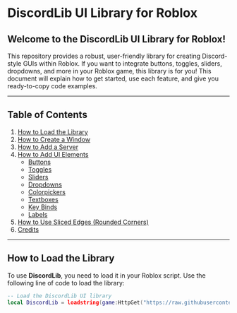 # DiscordLib UI Library for Roblox

## Welcome to the **DiscordLib UI Library** for Roblox!

This repository provides a robust, user-friendly library for creating Discord-style GUIs within Roblox. If you want to integrate buttons, toggles, sliders, dropdowns, and more in your Roblox game, this library is for you! This document will explain how to get started, use each feature, and give you ready-to-copy code examples.

---

## Table of Contents

1. [How to Load the Library](#how-to-load-the-library)
2. [How to Create a Window](#how-to-create-a-window)
3. [How to Add a Server](#how-to-add-a-server)
4. [How to Add UI Elements](#how-to-add-ui-elements)
    - [Buttons](#how-to-add-a-button)
    - [Toggles](#how-to-add-a-toggle)
    - [Sliders](#how-to-add-a-slider)
    - [Dropdowns](#how-to-add-a-dropdown)
    - [Colorpickers](#how-to-add-a-colorpicker)
    - [Textboxes](#how-to-add-a-textbox)
    - [Key Binds](#how-to-add-key-binds)
    - [Labels](#how-to-add-labels)
5. [How to Use Sliced Edges (Rounded Corners)](#how-to-use-sliced-edges-rounded-corners)
6. [Credits](#credits)

---

## How to Load the Library

To use **DiscordLib**, you need to load it in your Roblox script. Use the following line of code to load the library:

```lua
-- Load the DiscordLib UI library
local DiscordLib = loadstring(game:HttpGet("https://raw.githubusercontent.com/dawid-scripts/UI-Libs/main/discord%20lib.txt"))()
